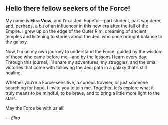 ## Hello there fellow seekers of the Force!

My name is **Elira Voss**, and I’m a Jedi hopeful—part student, part wanderer, and, perhaps, a bit of an influencer in this new era after the fall of the Empire. I grew up on the edge of the Outer Rim, dreaming of ancient temples and
listening to stories about the Jedi who once brought balance to the galaxy.

Now, I’m on my own journey to understand the Force, guided by the wisdom of those who came before me—and by the lessons I learn every day. Through this journal, I’ll share my adventures, my struggles, and the small victories that come with following the Jedi path in a galaxy that’s still healing.

Whether you’re a Force-sensitive, a curious traveler, or just someone searching for hope, I invite you to join me. Together, let’s explore what it truly means to be mindful, to be brave, and to bring a little more light to the stars.

May the Force be with us all!

*— Elira*
